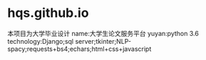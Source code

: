 # hqs.github.io
本项目为大学毕业设计
name:大学生论文服务平台
yuyan:python 3.6 
technology:Django;sql server;tkinter;NLP-spacy;requests+bs4;echars;html+css+javascript
